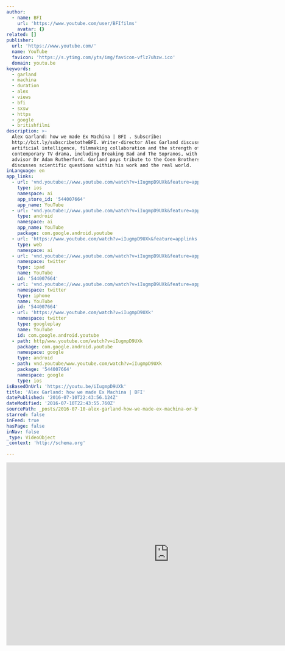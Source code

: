 ```yaml
---
author:
  - name: BFI
    url: 'https://www.youtube.com/user/BFIfilms'
    avatar: {}
related: []
publisher:
  url: 'https://www.youtube.com/'
  name: YouTube
  favicon: 'https://s.ytimg.com/yts/img/favicon-vflz7uhzw.ico'
  domain: youtu.be
keywords:
  - garland
  - machina
  - duration
  - alex
  - views
  - bfi
  - sxsw
  - https
  - google
  - britishfilmi
description: >-
  Alex Garland: how we made Ex Machina | BFI . Subscribe:
  http://bit.ly/subscribetotheBFI. Writer-director Alex Garland discusses
  artificial intelligence, filmmaking collaboration and the strength of
  contemporary TV drama, including Breaking Bad and The Sopranos, with science
  advisor Dr Adam Rutherford. Garland pays tribute to the Coen Brothers and
  discusses scientific questions within his work and the real world.
inLanguage: en
app_links:
  - url: 'vnd.youtube://www.youtube.com/watch?v=iIugmpD9UXk&feature=applinks'
    type: ios
    namespace: ai
    app_store_id: '544007664'
    app_name: YouTube
  - url: 'vnd.youtube://www.youtube.com/watch?v=iIugmpD9UXk&feature=applinks'
    type: android
    namespace: ai
    app_name: YouTube
    package: com.google.android.youtube
  - url: 'https://www.youtube.com/watch?v=iIugmpD9UXk&feature=applinks'
    type: web
    namespace: ai
  - url: 'vnd.youtube://www.youtube.com/watch?v=iIugmpD9UXk&feature=applinks'
    namespace: twitter
    type: ipad
    name: YouTube
    id: '544007664'
  - url: 'vnd.youtube://www.youtube.com/watch?v=iIugmpD9UXk&feature=applinks'
    namespace: twitter
    type: iphone
    name: YouTube
    id: '544007664'
  - url: 'https://www.youtube.com/watch?v=iIugmpD9UXk'
    namespace: twitter
    type: googleplay
    name: YouTube
    id: com.google.android.youtube
  - path: http/www.youtube.com/watch?v=iIugmpD9UXk
    package: com.google.android.youtube
    namespace: google
    type: android
  - path: vnd.youtube/www.youtube.com/watch?v=iIugmpD9UXk
    package: '544007664'
    namespace: google
    type: ios
isBasedOnUrl: 'https://youtu.be/iIugmpD9UXk'
title: 'Alex Garland: how we made Ex Machina | BFI'
datePublished: '2016-07-10T22:43:56.124Z'
dateModified: '2016-07-10T22:43:55.760Z'
sourcePath: _posts/2016-07-10-alex-garland-how-we-made-ex-machina-or-bfi.md
starred: false
inFeed: true
hasPage: false
inNav: false
_type: VideoObject
_context: 'http://schema.org'

---
```

<iframe src="https://cdn.embedly.com/widgets/media.html?src=https%3A%2F%2Fwww.youtube.com%2Fembed%2FiIugmpD9UXk%3Ffeature%3Doembed&amp;url=http%3A%2F%2Fwww.youtube.com%2Fwatch%3Fv%3DiIugmpD9UXk&amp;image=https%3A%2F%2Fi.ytimg.com%2Fvi%2FiIugmpD9UXk%2Fhqdefault.jpg&amp;key=b7d04c9b404c499eba89ee7072e1c4f7&amp;type=text%2Fhtml&amp;schema=youtube" width="854" height="480" scrolling="no" frameborder="0" allowfullscreen="" style=""></iframe>